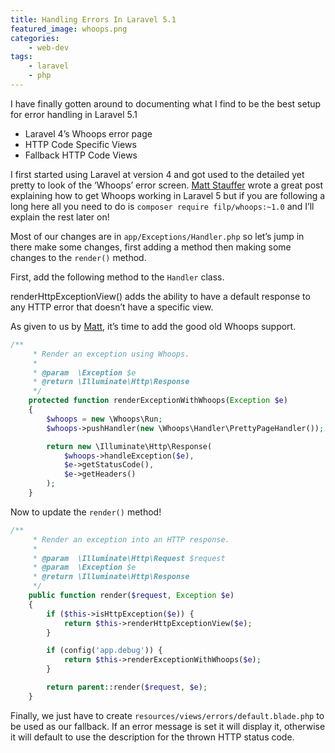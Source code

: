 ```yaml
---
title: Handling Errors In Laravel 5.1
featured_image: whoops.png
categories:
    - web-dev
tags: 
    - laravel
    - php
---
```

I have finally gotten around to documenting what I find to be the best setup for error handling in Laravel 5.1

<!--more-->

- Laravel 4’s Whoops error page
- HTTP Code Specific Views
- Fallback HTTP Code Views

I first started using Laravel at version 4 and got used to the detailed yet pretty to look of the ‘Whoops’ error screen. [Matt Stauffer][matt whoops] wrote a great post explaining how to get Whoops working in Laravel 5 but if you are following a long here all you need to do is `composer require filp/whoops:~1.0` and I’ll explain the rest later on!

[matt whoops]: https://mattstauffer.co/blog/bringing-whoops-back-to-laravel-5

Most of our changes are in `app/Exceptions/Handler.php` so let’s jump in there make some changes, first adding a method then making some changes to the `render()` method.

First, add the following method to the `Handler` class.

renderHttpExceptionView() adds the ability to have a default response to any HTTP error that doesn’t have a specific view.

As given to us by [Matt][matt whoops], it’s time to add the good old Whoops support.

```php
/**
     * Render an exception using Whoops.
     *
     * @param  \Exception $e
     * @return \Illuminate\Http\Response
     */
    protected function renderExceptionWithWhoops(Exception $e)
    {
        $whoops = new \Whoops\Run;
        $whoops->pushHandler(new \Whoops\Handler\PrettyPageHandler());

        return new \Illuminate\Http\Response(
            $whoops->handleException($e),
            $e->getStatusCode(),
            $e->getHeaders()
        );
    }
```


Now to update the `render()` method!

```php
/**
     * Render an exception into an HTTP response.
     *
     * @param  \Illuminate\Http\Request $request
     * @param  \Exception $e
     * @return \Illuminate\Http\Response
     */
    public function render($request, Exception $e)
    {
        if ($this->isHttpException($e)) {
            return $this->renderHttpExceptionView($e);
        }

        if (config('app.debug')) {
            return $this->renderExceptionWithWhoops($e);
        }

        return parent::render($request, $e);
    }
```



Finally, we just have to create `resources/views/errors/default.blade.php` to be used as our fallback. If an error message is set it will display it, otherwise it will default to use the description for the thrown HTTP status code.
